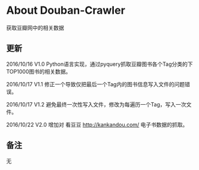 # About Douban-Crawler
获取豆瓣网中的相关数据

## 更新
2016/10/16  V1.0   Python语言实现，通过pyquery抓取豆瓣图书各个Tag分类的下TOP1000图书的相关数据。

2016/10/17  V1.1   修正一个导致仅把最后一个Tag内的图书信息写入文件的问题错误。

2016/10/17  V1.2   避免最终一次性写入文件，修改为每遍历一个Tag，写入一次文件。

2016/10/22  V2.0   增加对 看豆豆 http://kankandou.com/ 电子书数据的抓取。


## 备注
无